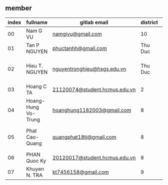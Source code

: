 ## member

| index | fullname            | gitlab email                  | district | birth | git                                              |
| ----- | ------------------- | ----------------------------- | -------- | ----- | ------------------------------------------------ |
| 00    | Nam G VU            | namgivu@gmail.com             | 10       | 1982  | gitlab namgivu, github namgivu                   |
| 01    | Tan P NGUYEN        | phuctanhh@gmail.com           | Thu Duc  | 2003  | gitlab phuctanhh                                 |
| 02    | Hieu T. NGUYEN      | nguyentronghieu@hsgs.edu.vn   | Thu Duc  | 2003  | gitlab hieunguyen.cs, github hieunguyen.cs       |
| 03    | Hoang C TA          | 21120074@student.hcmus.edu.vn | 2        | 2003  | gitlab Heyesvz, github Heyesvz                   |
| 04    | Hoang-Hung Vo-Trung | hoanghung1182003@gmail.com    | 8        | 2003  | gitlab HungBacktracking, github HungBacktracking |
| 05    | Phat Cao-Quang      | quangphat18ti@gmail.com       | 8        | 2003  | gitlab quangphat18ti, github quangphat18ti       |
| 06    | PHAN Quoc Ky        | 20120017@student.hcmus.edu.vn | 8        | 2002  | github quocky                                    |
| 07    | Khuyen N. TRA       | kt7456158@gmail.com           | 9        | 2002  | gitlab Ktra-sssc, github Ktra-sssc               |
